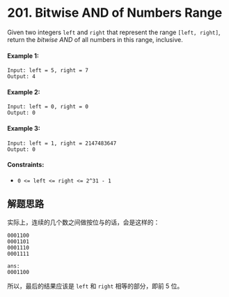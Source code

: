 # 201. Bitwise AND of Numbers Range

Given two integers `left` and `right` that represent the range `[left, right]`, return the *bitwise AND* of all numbers in this range, inclusive.

#### Example 1:

```
Input: left = 5, right = 7
Output: 4
```

#### Example 2:

```
Input: left = 0, right = 0
Output: 0
```

#### Example 3:

```
Input: left = 1, right = 2147483647
Output: 0
``` 

#### Constraints:

+ `0 <= left <= right <= 2^31 - 1`

## 解题思路

实际上，连续的几个数之间做按位与的话，会是这样的：

```
0001100
0001101
0001110
0001111

ans:
0001100
```

所以，最后的结果应该是 `left` 和 `right` 相等的部分，即前 5 位。
